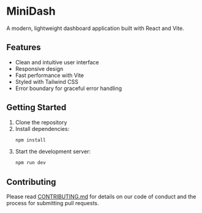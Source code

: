 # MiniDash

A modern, lightweight dashboard application built with React and Vite.

## Features
- Clean and intuitive user interface
- Responsive design
- Fast performance with Vite
- Styled with Tailwind CSS
- Error boundary for graceful error handling

## Getting Started

1. Clone the repository
2. Install dependencies:
   ```bash
   npm install
   ```
3. Start the development server:
   ```bash
   npm run dev
   ```

## Contributing
Please read [CONTRIBUTING.md](CONTRIBUTING.md) for details on our code of conduct and the process for submitting pull requests.
